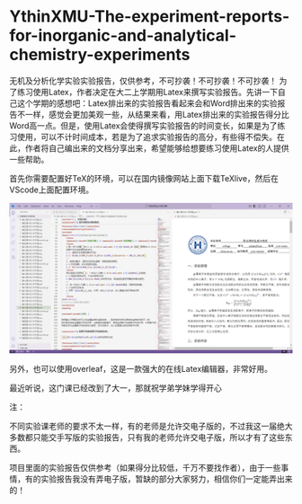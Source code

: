 # YthinXMU-The-experiment-reports-for-inorganic-and-analytical-chemistry-experiments
无机及分析化学实验实验报告，仅供参考，不可抄袭！不可抄袭！不可抄袭！
为了练习使用Latex，作者决定在大二上学期用Latex来撰写实验报告。先讲一下自己这个学期的感想吧：Latex排出来的实验报告看起来会和Word排出来的实验报告不一样，感觉会更加美观一些，从结果来看，用Latex排出来的实验报告得分比Word高一点。但是，使用Latex会使得撰写实验报告的时间变长，如果是为了练习使用，可以不计时间成本，若是为了追求实验报告的高分，有些得不偿失。在此，作者将自己编出来的文档分享出来，希望能够给想要练习使用Latex的人提供一些帮助。

首先你需要配置好TeX的环境，可以在国内镜像网站上面下载TeXlive，然后在VScode上面配置环境。

![image-20241216160348883](picture/2024-12-16%20160316.png)

另外，也可以使用overleaf，这是一款强大的在线Latex编辑器，非常好用。

最近听说，这门课已经改到了大一，那就祝学弟学妹学得开心

注：

不同实验课老师的要求不太一样，有的老师是允许交电子版的，不过我这一届绝大多数都只能交手写版的实验报告，只有我的老师允许交电子版，所以才有了这些东西。

项目里面的实验报告仅供参考（如果得分比较低，千万不要找作者），由于一些事情，有的实验报告我没有弄电子版，暂缺的部分大家努力，相信你们一定能弄出来的！
